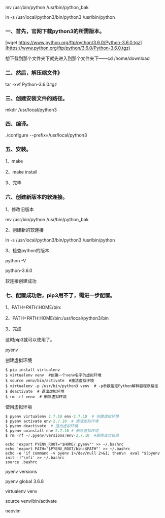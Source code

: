 mv /usr/bin/python /usr/bin/python_bak

ln -s /usr/local/python3/bin/python3 /usr/bin/python

### 一、首先，官网下载python3的所需版本。

[wget https://www.python.org/ftp/python/3.6.0/Python-3.6.0.tgz](https://www.python.org/ftp/python/3.6.0/Python-3.6.0.tgz)

想下载到那个文件夹下就先进入到那个文件夹下——cd /home/download

### 二、然后，解压缩文件》

tar -xvf Python-3.6.0.tgz

### 三、创建安装文件的路径。

mkdir /usr/local/python3

### 四、编译。

./configure --prefix=/usr/local/python3

### 五、安装。

1、make

2、make install

3、完毕

### 六、创建新版本的软连接。

1、修改旧版本

mv /usr/bin/python /usr/bin/python_bak

2、创建新的软连接

ln -s /usr/local/python3/bin/python3 /usr/bin/python

3、检查python的版本

python -V

python-3.6.0

软连接创建成功

### 七、配置成功后，pip3用不了，需进一步配置。

1、PATH=$PATH:$HOME/bin:

2、PATH=$PATH:$HOME/bin:/usr/local/python3/bin

3、完成

这时pip3就可以使用了。

pyenv

创建虚拟环境

```shell
$ pip install virtualenv
$ virtualenv venv  #创建一个venv名字的虚拟环境
$ source venv/bin/activate  #激活虚拟环境
$ virtualenv -p /usr/bin/python3 venv  # -p参数指定Python解释器程序路径
$ deactivate  # 退出虚拟环境
$ rm -rf venv  # 删除虚拟环境
```

 使用虚拟环境

```python
$ pyenv virtualenv 2.7.10 env-2.7.10  # 创建虚拟环境
$ pyenv activate env-2.7.10  # 激活虚拟环境
$ pyenv deactivate  # 退出虚拟环境
$ pyenv uninstall env-2.7.10 # 删除虚拟环境
$ rm -rf ~/.pyenv/versions/env-2.7.10  #删除真实目录
```

```shell
echo 'export PYENV_ROOT="$HOME/.pyenv"' >> ~/.bashrc
echo 'export PATH="$PYENV_ROOT/bin:$PATH"' >> ~/.bashrc
echo -e 'if command -v pyenv 1>/dev/null 2>&1; then\n  eval "$(pyenv init -)"\nfi' >> ~/.bashrc
source .bashrc 
```



pyenv versions

pyenv global 3.6.8

virtualenv venv 

source venv/bin/activate

neovim